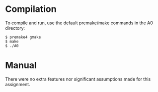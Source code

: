 # Compilation
To compile and run, use the default premake/make commands in the A0 directory:

``` 
$ premake4 gmake
$ make
$ ./A0
```

# Manual
There were no extra features nor significant assumptions made for this assignment.

